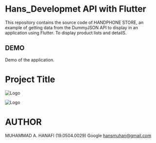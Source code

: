 # Hans_Developmet API with Flutter

This repository contains the source code of HANDPHONE STORE, an example of getting data from the DummyJSON API to display in an application using Flutter. To display product lists and detailS.

## DEMO

Demo of the application.


# Project Title


![Logo](https://github.com/hanafidevelopmen/hans_depelopmen/blob/7a20adcb92f4e7a5e34a082f65ccb09190a2f414/awal.PNG)


![Logo](https://github.com/hanafidevelopmen/hans_depelopmen/blob/327af25fbed1dbe9e2af2e86112a38d705ac1a54/utama.PNG)

# AUTHOR

MUHAMMAD A. HANAFI (19.0504.0029)
Google hansmuhan@gmail.com
